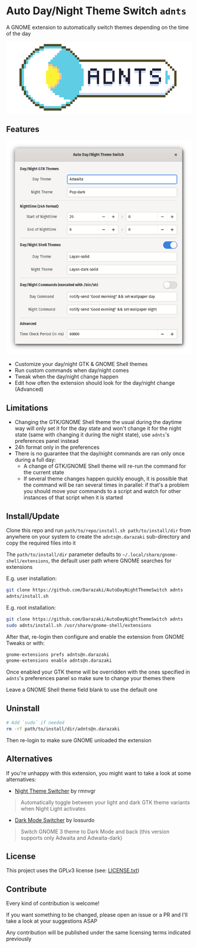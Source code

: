 # Auto Day/Night Theme Switch `adnts`

A GNOME extension to automatically switch themes depending on the time of the day

![Beautiful banner](images/banner.png)

## Features

![Screen pic](images/screenshot.png)

- Customize your day/night GTK & GNOME Shell themes
- Run custom commands when day/night comes
- Tweak when the day/night change happen
- Edit how often the extension should look for the day/night change (Advanced)

## Limitations

- Changing the GTK/GNOME Shell theme the usual during the daytime way will only
  set it for the day state and won't change it for the night state (same with
  changing it during the night state), use `adnts`'s preferences panel instead
- 24h format only in the preferences
- There is no guarantee that the day/night commands are ran only once during a
  full day:
  - A change of GTK/GNOME Shell theme will re-run the command for the current
    state
  - If several theme changes happen quickly enough, it is possible that the
    command will be ran several times in parallel: if that's a problem you
    should move your commands to a script and watch for other instances of that
    script when it is started

## Install/Update

Clone this repo and run `path/to/repo/install.sh path/to/install/dir` from
anywhere on your system to create the `adnts@n.darazaki` sub-directory and copy
the required files into it

The `path/to/install/dir` parameter defaults to
`~/.local/share/gnome-shell/extensions`, the default user path where GNOME
searches for extensions

E.g. user installation:

```sh
git clone https://github.com/Darazaki/AutoDayNightThemeSwitch adnts
adnts/install.sh
```

E.g. root installation:

```sh
git clone https://github.com/Darazaki/AutoDayNightThemeSwitch adnts
sudo adnts/install.sh /usr/share/gnome-shell/extensions
```

After that, re-login then configure and enable the extension from GNOME Tweaks
or with:

```sh
gnome-extensions prefs adnts@n.darazaki
gnome-extensions enable adnts@n.darazaki
```

Once enabled your GTK theme will be overridden with the ones specified in
`adnts`'s preferences panel so make sure to change your themes there

Leave a GNOME Shell theme field blank to use the default one

## Uninstall

```sh
# Add `sudo` if needed
rm -rf path/to/install/dir/adnts@n.darazaki
```

Then re-login to make sure GNOME unloaded the extension

## Alternatives

If you're unhappy with this extension, you might want to take a look at some
alternatives:

- [Night Theme
  Switcher](https://gitlab.com/rmnvgr/nightthemeswitcher-gnome-shell-extension)
  by rmnvgr

> Automatically toggle between your light and dark GTK theme variants when
> Night Light activates

- [Dark Mode
  Switcher](https://github.com/lossurdo/gnome-shell-extension-dark-mode) by
  lossurdo

> Switch GNOME 3 theme to Dark Mode and back (this version supports only Adwaita
> and Adwaita-dark)

## License

This project uses the GPLv3 license (see: [LICENSE.txt](LICENSE.txt))

## Contribute

Every kind of contribution is welcome!

If you want something to be changed, please open an issue or a PR and I'll take
a look at your suggestions ASAP

Any contribution will be published under the same licensing terms indicated
previously
